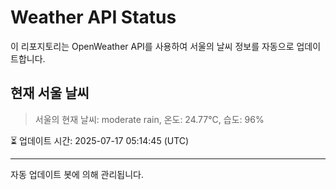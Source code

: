 
# Weather API Status

이 리포지토리는 OpenWeather API를 사용하여 서울의 날씨 정보를 자동으로 업데이트합니다.

## 현재 서울 날씨
> 서울의 현재 날씨: moderate rain, 온도: 24.77°C, 습도: 96%

⏳ 업데이트 시간: 2025-07-17 05:14:45 (UTC)

---
자동 업데이트 봇에 의해 관리됩니다.
